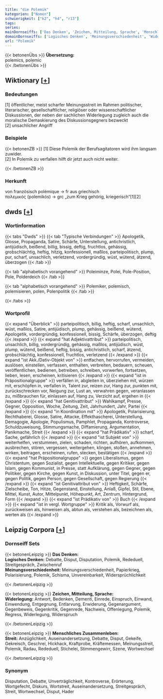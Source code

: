 ```yaml
---
title: "die Polemik"
kategorien: ["Nomen"]
schwierigkeit: ["k2", "h4", "r13"]
tags:
series:
mainDornseiffs: ['Das Denken', 'Zeichen, Mitteilung, Sprache', 'Menschliches Zusammenleben']
domainDornseiffs: ['Logisches Denken', 'Meinungsverschiedenheit', 'Widerlegung', 'Streit']
url: "Polemik"
---
```


{{< betonenÜbs >}}
**Übersetzung:**  
polemics, polemic  
{{< /betonenÜbs >}}

## Wiktionary [[+](https://de.wiktionary.org/wiki/Polemik)]

### Bedeutungen
[1] öffentlicher, meist scharfer Meinungsstreit im Rahmen politischer, literarischer, gesellschaftlicher, religiöser oder wissenschaftlicher Diskussionen, der neben der sachlichen Widerlegung zugleich auch die moralische Demaskierung des Diskussionsgegners bezweckt  
[2] unsachlicher Angriff  

### Beispiele
{{< betonenZB >}}
[1] Diese Polemik der Berufsagitatoren wird ihm langsam zuwider.  
[2] In Polemik zu verfallen hilft dir jetzt auch nicht weiter.  

{{< /betonenZB >}}
### Herkunft
von französisch polémique → fr aus griechisch πολεμικός (polemikós) → grc „zum Krieg gehörig, kriegerisch“[1][2]  



## dwds [[+](https://www.dwds.de/wb/Polemik)]

### Wortinformation
{{< tabs "Dwds" >}}
{{< tab "Typische Verbindungen" >}}
Apologetik, Glosse, Propaganda, Satire, Schärfe, Unterstellung, antichristlich, antijüdisch, beißend, billig, bissig, deftig, fruchtlos, gehässig, grobschlächtig, heftig, hitzig, konfessionell, maßlos, parteipolitisch, plump, pur, scharf, unsachlich, verletzend, vordergründig, wüst, wütend, ätzend, überzogen
{{< /tab >}}

{{< tab "alphabetisch vorangehend" >}}
Poleiminze, Polei, Pole-Position, Pole, Polderdeich
{{< /tab >}}

{{< tab "alphabetisch vorangehend" >}}
Polemiker, polemisch, polemisieren, polen, Polenpolitik
{{< /tab >}}

{{< /tabs >}}

### Wortprofil
{{< expand "Überblick" >}} parteipolitisch, billig, heftig, scharf, unsachlich, wüst, maßlos, Satire, antijüdisch, plump, gehässig, beißend, wütend, Apologetik, vordergründig, konfessionell, bissig, Schärfe, überzogen, deftig {{< /expand >}}
{{< expand "hat Adjektivattribut" >}} parteipolitisch, unsachlich, billig, vordergründig, gehässig, maßlos, antijüdisch, wüst, plump, wütend, beißend, heftig, bissig, antichristlich, scharf, ätzend, grobschlächtig, konfessionell, fruchtlos, verletzend {{< /expand >}}
{{< expand "ist Akk./Dativ-Objekt von" >}} entfachen, hervorrufen, vermeiden, auslösen, einstellen, verfassen, enthalten, verbreiten, bedauern, scheuen, veröffentlichen, bedienen, betreiben, schreiben, vorwerfen, fortsetzen, lieben, lesen, erscheinen, kritisieren {{< /expand >}}
{{< expand "ist in Präpositionalgruppe" >}} verfällen in, abgleiten in, überziehen mit, würzen mit, erschöpfen in, verfallen in, Talent zur, reizen zur, Hang zur, punkten mit, zurückschrecken vor, Neigung zur, Lust an, verwahren gegen, veranlassen zu, mißbrauchen für, einlassen auf, Hang zu, Verzicht auf, ergehen in {{< /expand >}}
{{< expand "hat Genitivattribut" >}} Wahlkampf, Presse, Gegner, Opposition, Woche, Zeitung, Zeit, Jahrhundert, Jahr, Partei {{< /expand >}}
{{< expand "in Koordination mit" >}} Apologetik, Polarisierung, Rechthaberei, Glosse, Satire, Attacke, Effekthascherei, Unterstellung, Demagogie, Apologie, Populismus, Pamphlet, Propaganda, Kontroverse, Schuldzuweisung, Stimmungsmache, Diffamierung, Argumentation, Panikmache, Streit {{< /expand >}}
{{< expand "hat Prädikativ" >}} scharf, Sache, gefährlich {{< /expand >}}
{{< expand "ist Subjekt von" >}} weiterhelfen, verstummen, zielen, schaden, richten, aufhören, aufkommen, ausbrechen, stören, vergessen, weitergehen, klingen, stoßen, annehmen, wirken, beitragen, erscheinen, rufen, stecken, bestätigen {{< /expand >}}
{{< expand "hat Präpositionalgruppe" >}} gegen Liberalismus, gegen Christentum, gegen Sozialist, gegen Intellektuelle, gegen Kritiker, gegen Islam, gegen Kommunist, in Presse, statt Aufklärung, gegen Gegner, gegen Politiker, gegen Kirche, gegen Kunst, in Diskussion, unter Titel, gegen er, gegen Politik, gegen Person, gegen Gesellschaft, gegen Regierung {{< /expand >}}
{{< expand "ist Genitivattribut von" >}} Heftigkeit, Schärfe, Zielscheibe, Ton, Hitze, Gegenstand, Einstellung, Anlaß, Gipfel, Stil, Ebene, Mittel, Kunst, Autor, Mittelpunkt, Höhepunkt, Art, Zentrum, Hintergrund, Form {{< /expand >}}
{{< expand "ist Prädikativ von" >}} Buch {{< /expand >}}
{{< expand "ist in vergl. Wortgruppe" >}} Kritik als, Vorwurf als, zurückweisen als, hinweisen als, abtun als, verstehen als, bezeichnen als, werten als {{< /expand >}}

## Leipzig Corpora [[+](https://corpora.uni-leipzig.de/en/res?word=Polemik&corpusId=deu_newscrawl-public_2018)]

### Dornseiff Sets
{{< betonenLeipzig >}}
**Das Denken:**  
**Logisches Denken:** Debatte, Disput, Disputation, Polemik, Rededuell, Streitgespräch, Zwischenruf  
**Meinungsverschiedenheit:** Meinungsverschiedenheit, Papierkrieg, Polarisierung, Polemik, Schisma, Unvereinbarkeit, Widersprüchlichkeit  

{{< /betonenLeipzig >}}


{{< betonenLeipzig >}}
**Zeichen, Mitteilung, Sprache:**  
**Widerlegung:** Antwort, Bedenken, Dementi, Einrede, Einspruch, Einwand, Einwendung, Entgegnung, Entlarvung, Erwiderung, Gegenargument, Gegenbeweis, Gegenkritik, Gegenrede, Nachweis, Offenlegung, Polemik, Regress, Widerlegung, Widerspruch  

{{< /betonenLeipzig >}}


{{< betonenLeipzig >}}
**Menschliches Zusammenleben:**  
**Streit:** Anzüglichkeit, Auseinandersetzung, Debatte, Disput, Gekeife, Gekreisch, Geschrei, Hickhack, Kraftprobe, Kräftemessen, Meinungsstreit, Polemik, Radau, Rededuell, Stichelei, Stimmengewirr, Szene, Wortwechsel  

{{< /betonenLeipzig >}}

### Synonym
Disputation, Debatte, Unverträglichkeit, Kontroverse, Erörterung, Wortgefecht, Diskurs, Wortstreit, Auseinandersetzung, Streitgespräch, Streit, Wortwechsel, Disput, Hader

